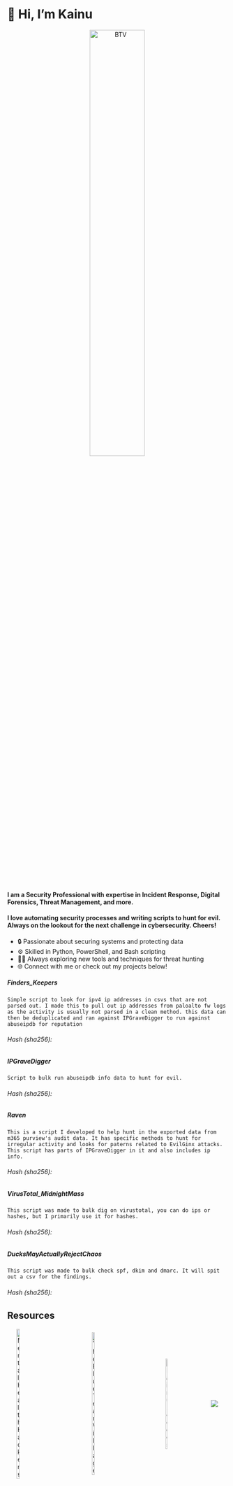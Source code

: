 
# 👋 Hi, I’m Kainu #
<div style="text-align: center;">
    <img src="https://media1.tenor.com/m/2-82oUmUUOYAAAAC/digimon-izzy.gif" alt="BTV" style="width: 50%; height: auto;">
</div>

#### I am a Security Professional with expertise in Incident Response, Digital Forensics, Threat Management, and more. 
#### I love automating security processes and writing scripts to hunt for evil. Always on the lookout for the next challenge in cybersecurity. Cheers! 

- 🔒 Passionate about securing systems and protecting data
- ⚙️ Skilled in Python, PowerShell, and Bash scripting
- 🕵️‍♂️ Always exploring new tools and techniques for threat hunting
- 🌐 Connect with me or check out my projects below!



##### *Finders_Keepers*

```Simple script to look for ipv4 ip addresses in csvs that are not parsed out. I made this to pull out ip addresses from paloalto fw logs as the activity is usually not parsed in a clean method. this data can then be deduplicated and ran against IPGraveDigger to run against abuseipdb for reputation```

###### *Hash (sha256)*:``` ```

##### *IPGraveDigger*

```Script to bulk run abuseipdb info data to hunt for evil.```
###### *Hash (sha256)*:``` ```

##### *Raven*

```This is a script I developed to help hunt in the exported data from m365 purview's audit data. It has specific methods to hunt for irregular activity and looks for paterns related to EvilGinx attacks. This script has parts of IPGraveDigger in it and also includes ip info.```

###### *Hash (sha256)*:``` ```


##### *VirusTotal_MidnightMass*

```This script was made to bulk dig on virustotal, you can do ips or hashes, but I primarily use it for hashes.```

###### *Hash (sha256)*:``` ```

##### *DucksMayActuallyRejectChaos*

```This script was made to bulk check spf, dkim and dmarc. It will spit out a csv for the findings.```

###### *Hash (sha256)*:``` ```

## Resources

<div style="display: flex; justify-content: center; align-items: center;">
    <a href="https://www.mentalhealthhackers.org/">
        <img src="https://www.mentalhealthhackers.org/wp-content/uploads/2019/04/mhh-final-logo-sq25-e1554156125119.png" alt="Mental Health Hackers" style="width: 20%; height: auto; margin: 0 1px;">
    </a>
    <a href="https://blueteamvillage.org/">
        <img src="https://pbs.twimg.com/profile_images/1283604516739461121/_Os44f5F_400x400.jpg" alt="The Blue Team Village" style="width: 20%; height: auto; margin: 0 1px;">
    </a>
    <a href="https://github.com/K4INU">
        <img src="https://github.githubassets.com/assets/GitHub-Mark-ea2971cee799.png" alt="Kainu.codes" style="width: 20%; height: auto; margin: 0 1px;">
    </a>
     <a href="https://defcon.org/">
        <img src="https://media.defcon.org/fancyindex/favicon.ico" style=" height: auto; margin: 0 1px;">
    </a>
</div>








<!---
K4INU/K4INU is a ✨ special ✨ repository because its `README.md` (this file) appears on your GitHub profile.
You can click the Preview link to take a look at your changes.
--->
